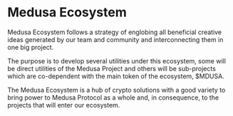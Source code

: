# Medusa Ecosystem

Medusa Ecosystem follows a strategy of englobing all beneficial creative ideas generated by our team and community and interconnecting them in one big project.

The purpose is to develop several utilities under this ecosystem, some will be direct utilities of the Medusa Project and others will be sub-projects which are co-dependent with the main token of the ecosystem, $MDUSA.

The Medusa Ecosystem is a hub of crypto solutions with a good variety to bring power to Medusa Protocol as a whole and, in consequence, to the projects that will enter our ecosystem.
